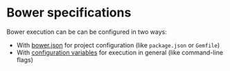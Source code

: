 # Bower specifications

Bower execution can be can be configured in two ways:

- With [bower.json](./json.md) for project configuration (like `package.json` or `Gemfile`)
- With [configuration variables](./config.md) for execution in general (like command-line flags)
